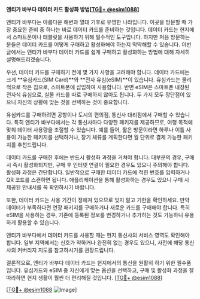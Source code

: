 **앤티가 바부다 데이터 카드 활성화 방법[[TG💪+ @esim1088](https://t.me/s/esim1088)]**

앤티가 바부다는 아름다운 해변과 열대 기후로 유명한 나라입니다. 이곳을 방문할 때 가장 중요한 준비 중 하나는 바로 데이터 카드를 준비하는 것입니다. 데이터 카드는 현지에서 스마트폰이나 태블릿을 사용하기 위해 필수적인 도구입니다. 하지만 처음 방문하는 분들은 데이터 카드를 어떻게 구매하고 활성화해야 하는지 막막해할 수 있습니다. 이번 글에서는 앤티가 바부다 데이터 카드를 쉽게 구매하고 활성화하는 방법에 대해 자세히 설명해드리겠습니다.

우선, 데이터 카드를 구매하기 전에 몇 가지 사항을 고려해야 합니다. 데이터 카드에는 크게 **유심카드(SIM Card)**와 **전자 유심(eSIM)**이 있습니다. 유심카드는 물리적으로 작은 칩으로, 스마트폰에 삽입하여 사용합니다. 반면 eSIM은 스마트폰 내장된 전자식 유심으로, 실물 카드를 따로 구매하지 않아도 됩니다. 두 가지 모두 장단점이 있으니 자신의 상황에 맞는 것을 선택하는 것이 중요합니다.

유심카드를 구매하려면 공항이나 도시의 편의점, 통신사 대리점에서 구매할 수 있습니다. 특히 앤티가 바부다에서는 각 통신사마다 다양한 패키지를 제공하므로, 여행 목적에 맞춰 데이터 사용량을 조절할 수 있습니다. 예를 들어, 짧은 방문이라면 하루나 이틀 사용이 가능한 패키지를 선택하거나, 장기 체류를 계획한다면 월 단위로 결제 가능한 패키지를 추천드립니다.

데이터 카드를 구매한 후에는 반드시 활성화 과정을 거쳐야 합니다. 대부분의 경우, 구매 시 즉시 활성화되지만, 구매 후 인터넷 연결이 필요한 경우도 있으니 주의해야 합니다. 활성화 과정은 간단합니다. 일반적으로 구매한 데이터 카드에 적힌 번호를 입력하거나 QR 코드를 스캔하면 됩니다. 애플리케이션을 통해 활성화하는 경우도 있으니 구매 시 제공된 안내서를 꼭 확인하시기 바랍니다.

또한, 데이터 카드는 사용 기간이 정해져 있으므로 잊지 말고 기한을 확인하세요. 만약 데이터가 부족하다면 연장 패키지를 구매하거나 새로운 카드를 구매해야 합니다. 특히 eSIM을 사용하는 경우, 기존에 등록된 정보를 변경하거나 추가하는 것도 가능하니 유용하게 활용할 수 있습니다.

앤티가 바부다에서 데이터 카드를 사용할 때는 현지 통신사의 서비스 영역도 확인해야 합니다. 일부 지역에서는 신호가 약하거나 완전히 없는 경우도 있으니, 사전에 해당 통신사의 커버리지 지도를 참고하시기를 권장드립니다.

결론적으로, 앤티가 바부다 데이터 카드는 현지에서의 통신을 원활히 하기 위한 필수품입니다. 유심카드와 eSIM 중 자신에게 맞는 옵션을 선택하고, 구매 및 활성화 과정을 잘 따라하면 현지 생활이 훨씬 더 편리해질 것입니다. [[TG💪+ @esim1088](https://t.me/s/esim1088)]

[[TG💪+ @esim1088](https://t.me/s/esim1088) ![Image](https://i.postimg.cc/Y0z9fWf4/image.png)]